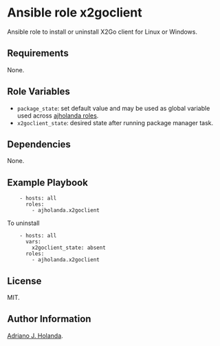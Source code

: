 # Ansible role x2goclient
Ansible role to install or uninstall X2Go client for Linux or Windows.

## Requirements

None.

## Role Variables

- `package_state`: set default value and may be used as global variable used across [ajholanda roles](https://galaxy.ansible.com/ajholanda). 
- `x2goclient_state`: desired state after running package manager task.
## Dependencies

None.

## Example Playbook

```
    - hosts: all
      roles:
        - ajholanda.x2goclient
```

To uninstall

```
    - hosts: all
      vars:
        x2goclient_state: absent
      roles:
        - ajholanda.x2goclient
```

## License

MIT.

## Author Information

[Adriano J. Holanda](https://ajholanda.github.io).

